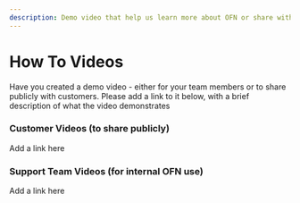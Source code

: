 ```yaml
---
description: Demo video that help us learn more about OFN or share with customers
---
```


# How To Videos

Have you created a demo video - either for your team members or to share publicly with customers. Please add a link to it below, with a brief description of what the video demonstrates

### Customer Videos (to share publicly)

Add a link here

### Support Team Videos (for internal OFN use)

Add a link here

